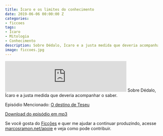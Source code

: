 ```yaml
---
title: Ícaro e os limites do conhecimento
date: 2019-06-06 00:00:00 Z
categories:
- ficcoes
tags:
- Ícaro
- Mitologia
- Conhecimento
description: Sobre Dédalo, Ícaro e a justa medida que deveria acompanhar o saber.
image: ficcoes.jpg
---
```


<iframe src="https://anchor.fm/podcastficcoes/embed/episodes/caro-e-os-limites-do-conhecimento-e4924a" height="102px" width="400px" frameborder="0" scrolling="no"></iframe>
Sobre Dédalo, Ícaro e a justa medida que deveria acompanhar o saber.

Episódio Mencionado: [O destino de Teseu](https://marcosramon.net/ficcoes/o-destino-de-teseu/)

[Download do episódio em mp3](https://s3-us-west-2.amazonaws.com/anchor-audio-bank/production/2019-5-6/16574978-44100-2-cd5ec8e2f813d.mp3)
 
Se você gosta do [Ficções](https://marcosramon.net/ficcoes/) e quer me ajudar a continuar produzindo, acesse [marcosramon.net/apoie](https://marcosramon.net/apoie/) e veja como pode contribuir.
